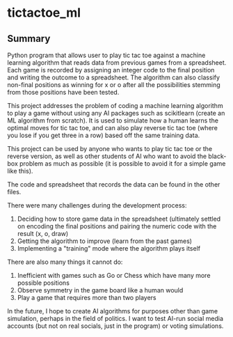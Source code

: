 # tictactoe_ml
## Summary
Python program that allows user to play tic tac toe against a machine learning algorithm that reads data from previous games from a spreadsheet. Each game is recorded by assigning an integer code to the final position and writing the outcome to a spreadsheet. The algorithm can also classify non-final positions as winning for x or o after all the possibilities stemming from those positions have been tested. 

This project addresses the problem of coding a machine learning algorithm to play a game without using any AI packages such as scikitlearn (create an ML algorithm from scratch). It is used to simulate how a human learns the optimal moves for tic tac toe, and can also play reverse tic tac toe (where you lose if you get three in a row) based off the same training data. 

This project can be used by anyone who wants to play tic tac toe or the reverse version, as well as other students of AI who want to avoid the black-box problem as much as possible (it is possible to avoid it for a simple game like this). 

The code and spreadsheet that records the data can be found in the other files.

There were many challenges during the development process:
1. Deciding how to store game data in the spreadsheet (ultimately settled on encoding the final positions and pairing the numeric code with the result (x, o, draw)
2. Getting the algorithm to improve (learn from the past games)
3. Implementing a "training" mode where the algorithm plays itself

There are also many things it cannot do:
1. Inefficient with games such as Go or Chess which have many more possible positions
2. Observe symmetry in the game board like a human would
3. Play a game that requires more than two players

In the future, I hope to create AI algorithms for purposes other than game simulation, perhaps in the field of politics. I want to test AI-run social media accounts (but not on real socials, just in the program) or voting simulations. 

